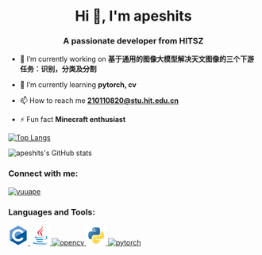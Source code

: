 <h1 align="center">Hi 👋, I'm apeshits</h1>
<h3 align="center">A passionate developer from HITSZ</h3>

- 🔭 I’m currently working on **基于通用的图像大模型解决天文图像的三个下游任务：识别，分类及分割**

- 🌱 I’m currently learning **pytorch, cv**

- 📫 How to reach me **210110820@stu.hit.edu.cn**

- ⚡ Fun fact **Minecraft enthusiast**

[![Top Langs](https://github-readme-stats.vercel.app/api/top-langs/?username=apeshits&layout=compact)](https://github.com/apeshits/github-readme-stats)


![apeshits's GitHub stats](https://github-readme-stats.vercel.app/api?username=apeshits&show_icons=true&theme=tokyonight)

<h3 align="left">Connect with me:</h3>
<p align="left">
<a href="https://kaggle.com/yuuape" target="blank"><img align="center" src="https://raw.githubusercontent.com/rahuldkjain/github-profile-readme-generator/master/src/images/icons/Social/kaggle.svg" alt="yuuape" height="30" width="40" /></a>
</p>

<h3 align="left">Languages and Tools:</h3>
<p align="left"> <a href="https://www.cprogramming.com/" target="_blank" rel="noreferrer"> <img src="https://raw.githubusercontent.com/devicons/devicon/master/icons/c/c-original.svg" alt="c" width="40" height="40"/> </a> <a href="https://www.java.com" target="_blank" rel="noreferrer"> <img src="https://raw.githubusercontent.com/devicons/devicon/master/icons/java/java-original.svg" alt="java" width="40" height="40"/> </a> <a href="https://opencv.org/" target="_blank" rel="noreferrer"> <img src="https://www.vectorlogo.zone/logos/opencv/opencv-icon.svg" alt="opencv" width="40" height="40"/> </a> <a href="https://www.python.org" target="_blank" rel="noreferrer"> <img src="https://raw.githubusercontent.com/devicons/devicon/master/icons/python/python-original.svg" alt="python" width="40" height="40"/> </a> <a href="https://pytorch.org/" target="_blank" rel="noreferrer"> <img src="https://www.vectorlogo.zone/logos/pytorch/pytorch-icon.svg" alt="pytorch" width="40" height="40"/> </a> 

</p>
